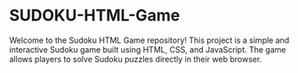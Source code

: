 # SUDOKU-HTML-Game

Welcome to the Sudoku HTML Game repository! This project is a simple and interactive Sudoku game built using HTML, CSS, and JavaScript. The game allows players to solve Sudoku puzzles directly in their web browser.
